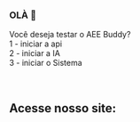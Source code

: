 ### OLÀ 👋

Você deseja testar o AEE Buddy?
<br>
1 - iniciar a api
<br>
2 - iniciar a IA
<br>
3 - iniciar o Sistema


<br>
<h2>Acesse nosso site: </h2>
